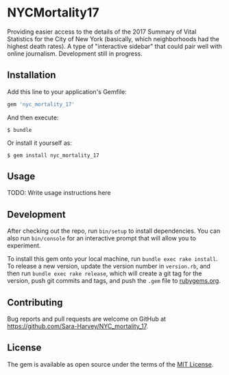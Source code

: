 # NYCMortality17

Providing easier access to the details of the 2017 Summary of Vital Statistics for the City of New York (basically, which neighborhoods had the highest death rates). A type of "interactive sidebar" that could pair well with online journalism. Development still in progress.

## Installation

Add this line to your application's Gemfile:

```ruby
gem 'nyc_mortality_17'
```

And then execute:

    $ bundle

Or install it yourself as:

    $ gem install nyc_mortality_17

## Usage

TODO: Write usage instructions here

## Development

After checking out the repo, run `bin/setup` to install dependencies. You can also run `bin/console` for an interactive prompt that will allow you to experiment.

To install this gem onto your local machine, run `bundle exec rake install`. To release a new version, update the version number in `version.rb`, and then run `bundle exec rake release`, which will create a git tag for the version, push git commits and tags, and push the `.gem` file to [rubygems.org](https://rubygems.org).

## Contributing

Bug reports and pull requests are welcome on GitHub at https://github.com/Sara-Harvey/NYC_mortality_17.

## License

The gem is available as open source under the terms of the [MIT License](https://opensource.org/licenses/MIT).
